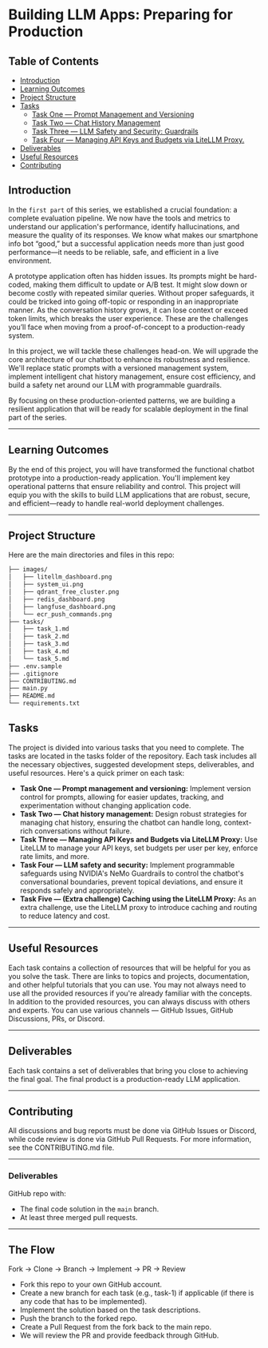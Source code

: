 # Building LLM Apps: Preparing for Production

## Table of Contents

- [Introduction](#introduction)
- [Learning Outcomes](#learning-outcomes)
- [Project Structure](#project-structure)
- [Tasks](#tasks)
    - [Task One — Prompt Management and Versioning](./tasks/task_1.md)
    - [Task Two — Chat History Management](./tasks/task_2.md)
    - [Task Three — LLM Safety and Security: Guardrails](./tasks/task_3.md)
    - [Task Four — Managing API Keys and Budgets via LiteLLM Proxy.](./tasks/task_4.md)
- [Deliverables](#deliverables)
- [Useful Resources](#useful-resources)
- [Contributing](#contributing)

## Introduction

In the `first part` of this series, we established a crucial foundation: a complete evaluation pipeline. We now have the tools and metrics to understand our application's performance, identify hallucinations, and measure the quality of its responses. We know what makes our smartphone info bot “good,” but a successful application needs more than just good performance—it needs to be reliable, safe, and efficient in a live environment.

A prototype application often has hidden issues. Its prompts might be hard-coded, making them difficult to update or A/B test. It might slow down or become costly with repeated similar queries. Without proper safeguards, it could be tricked into going off-topic or responding in an inappropriate manner. As the conversation history grows, it can lose context or exceed token limits, which breaks the user experience. These are the challenges you’ll face when moving from a proof-of-concept to a production-ready system.

In this project, we will tackle these challenges head-on. We will upgrade the core architecture of our chatbot to enhance its robustness and resilience. We'll replace static prompts with a versioned management system, implement intelligent chat history management, ensure cost efficiency, and build a safety net around our LLM with programmable guardrails.

By focusing on these production-oriented patterns, we are building a resilient application that will be ready for scalable deployment in the final part of the series.

---

## **Learning Outcomes**

By the end of this project, you will have transformed the functional chatbot prototype into a production-ready application. You'll implement key operational patterns that ensure reliability and control. This project will equip you with the skills to build LLM applications that are robust, secure, and efficient—ready to handle real-world deployment challenges.

---

## **Project Structure**

Here are the main directories and files in this repo:

```markdown
├── images/
│   ├── litellm_dashboard.png
│   ├── system_ui.png
│   ├── qdrant_free_cluster.png
│   ├── redis_dashboard.png
│   ├── langfuse_dashboard.png
│   └── ecr_push_commands.png
├── tasks/
│   ├── task_1.md
│   ├── task_2.md
│   ├── task_3.md
│   ├── task_4.md
│   └── task_5.md
├── .env.sample
├── .gitignore
├── CONTRIBUTING.md
├── main.py
├── README.md
└── requirements.txt
```

## **Tasks**

The project is divided into various tasks that you need to complete. The tasks are located in the tasks folder of the repository. Each task includes all the necessary objectives, suggested development steps, deliverables, and useful resources. Here's a quick primer on each task:

- **Task One — Prompt management and versioning:** Implement version control for prompts, allowing for easier updates, tracking, and experimentation without changing application code.
- **Task Two — Chat history management:** Design robust strategies for managing chat history, ensuring the chatbot can handle long, context-rich conversations without failure.
- **Task Three — Managing API Keys and Budgets via LiteLLM Proxy:** Use LiteLLM to manage your API keys, set budgets per user per key, enforce rate limits, and more.
- **Task Four — LLM safety and security:** Implement programmable safeguards using NVIDIA's NeMo Guardrails to control the chatbot's conversational boundaries, prevent topical deviations, and ensure it responds safely and appropriately.
- **Task Five — (Extra challenge) Caching using the LiteLLM Proxy:** As an extra challenge, use the LiteLLM proxy to introduce caching and routing to reduce latency and cost.

---

## **Useful Resources**

Each task contains a collection of resources that will be helpful for you as you solve the task. There are links to topics and projects, documentation, and other helpful tutorials that you can use. You may not always need to use all the provided resources if you're already familiar with the concepts. In addition to the provided resources, you can always discuss with others and experts. You can use various channels — GitHub Issues, GitHub Discussions, PRs, or Discord.

---

## **Deliverables**

Each task contains a set of deliverables that bring you close to achieving the final goal. The final product is a production-ready LLM application.

---

## **Contributing**

All discussions and bug reports must be done via GitHub Issues or Discord, while code review is done via GitHub Pull Requests. For more information, see the CONTRIBUTING.md file.

---

### Deliverables

GitHub repo with:

- The final code solution in the `main` branch.
- At least three merged pull requests.

---

## **The Flow**

Fork → Clone → Branch → Implement → PR → Review

- Fork this repo to your own GitHub account.
- Create a new branch for each task (e.g., task-1) if applicable (if there is any code that has to be implemented).
- Implement the solution based on the task descriptions.
- Push the branch to the forked repo.
- Create a Pull Request from the fork back to the main repo.
- We will review the PR and provide feedback through GitHub.


